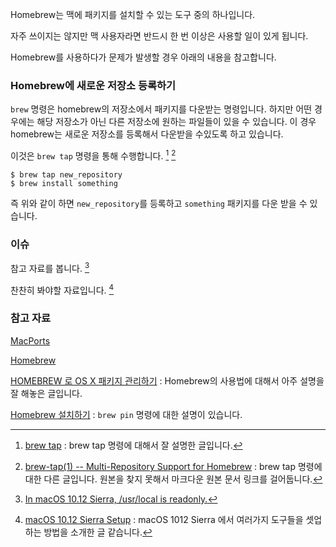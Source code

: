 Homebrew는 맥에 패키지를 설치할 수 있는 도구 중의 하나입니다.

자주 쓰이지는 않지만 맥 사용자라면 반드시 한 번 이상은 사용할 일이 있게 됩니다.

Homebrew를 사용하다가 문제가 발생할 경우 아래의 내용을 참고합니다. 

### Homebrew에 새로운 저장소 등록하기 

`brew` 명령은 homebrew의 저장소에서 패키지를 다운받는 명령입니다. 하지만 어떤 경우에는 해당 저장소가 아닌 다른 저장소에 원하는 파일들이 있을 수 있습니다. 이 경우 homebrew는 새로운 저장소를 등록해서 다운받을 수있도록 하고 있습니다.

이것은 `brew tap` 명령을 통해 수행합니다. [^brew-tap]  [^brew-tap-1]

```
$ brew tap new_repository
$ brew install something
```

즉 위와 같이 하면 `new_repository`를 등록하고 `something` 패키지를 다운 받을 수 있습니다. 

### 이슈

참고 자료를 봅니다. [^brew-issues]

찬찬히 봐야할 자료입니다. [^kevinelliott]

### 참고 자료

[MacPorts](https://www.macports.org)

[Homebrew](http://brew.sh)

[HOMEBREW 로 OS X 패키지 관리하기](https://rkjun.wordpress.com/2013/07/14/os-x-missing-package-manager-home-brew/) : Homebrew의 사용법에 대해서 아주 설명을 잘 해놓은 글입니다.

[^brew-tap]: [brew tap](https://github.com/Homebrew/brew/blob/master/docs/brew-tap.md) : brew tap 명령에 대해서 잘 설명한 글입니다. 

[^brew-tap-1]: [brew-tap(1) -- Multi-Repository Support for Homebrew](https://raw.githubusercontent.com/Sharpie/homebrew/brew-tap/Library/Contributions/manpages/brew-tap.1.md) : brew tap 명령에 대한 다른 글입니다. 원본을 찾지 못해서 마크다운 원본 문서 링크를 걸어둡니다.

[^brew-issues]: [In macOS 10.12 Sierra, /usr/local is readonly.](https://github.com/Homebrew/brew/issues/385)

[^kevinelliott]: [macOS 10.12 Sierra Setup](https://gist.github.com/kevinelliott/7a152c556a83b322e0a8cd2df128235c) : macOS 1012 Sierra 에서 여러가지 도구들을 셋업하는 방법을 소개한 글 같습니다. 

[Homebrew 설치하기](https://veryfaraway.github.io/digging/homebrew.html) : `brew pin` 명령에 대한 설명이 있습니다.